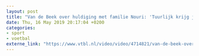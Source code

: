 ```yaml
---
layout: post
title: "Van de Beek over huldiging met familie Nouri: 'Tuurlijk krijg je kippenvel'"
date: Thu, 16 May 2019 20:17:04 +0200
categories: 
- sport 
- voetbal 
externe_link: "https://www.vtbl.nl/video/video/4714821/van-de-beek-over-huldiging-met-familie-nouri-tuurlijk-krijg-je-kippenvel"
---
```



